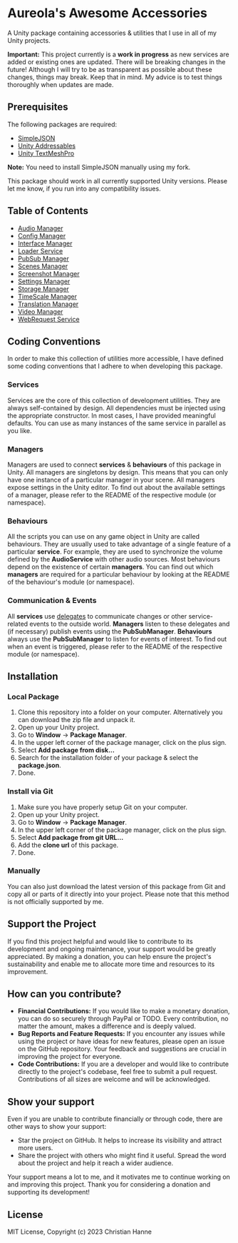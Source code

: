 # Aureola's Awesome Accessories

A Unity package containing accessories &amp; utilities that I use in all of my Unity projects.

**Important:** This project currently is a **work in progress** as new services are added or existing ones are updated. There will be breaking changes in the future! Although I will try to be as transparent as possible about these changes, things may break. Keep that in mind. My advice is to test things thoroughly when updates are made.

## Prerequisites

The following packages are required:

- [SimpleJSON](https://github.com/christianhanne/SimpleJSON)
- [Unity Addressables](https://docs.unity3d.com/Manual/com.unity.addressables.html)
- [Unity TextMeshPro](https://docs.unity3d.com/Manual/com.unity.textmeshpro.html)

**Note:** You need to install SimpleJSON manually using my fork.

This package should work in all currently supported Unity versions. Please let me know, if you run into any compatibility issues.

## Table of Contents

- [Audio Manager](/Runtime/Audio/)
- [Config Manager](/Runtime/Config/)
- [Interface Manager](/Runtime/Interface/)
- [Loader Service](/Runtime/Loader/)
- [PubSub Manager](/Runtime/PubSub/)
- [Scenes Manager](/Runtime/Scenes/)
- [Screenshot Manager](/Runtime/Screenshot/)
- [Settings Manager](/Runtime/Settings/)
- [Storage Manager](/Runtime/Storage/)
- [TimeScale Manager](/Runtime/TimeScale/)
- [Translation Manager](/Runtime/Translation/)
- [Video Manager](/Runtime/Video/)
- [WebRequest Service](/Runtime/WebRequest/)

## Coding Conventions

In order to make this collection of utilities more accessible, I have defined some coding conventions that I adhere to when developing this package.

### Services

Services are the core of this collection of development utilities. They are always self-contained by design. All dependencies must be injected using the appropriate constructor. In most cases, I have provided meaningful defaults. You can use as many instances of the same service in parallel as you like.

### Managers

Managers are used to connect **services** & **behaviours** of this package in Unity. All managers are singletons by design. This means that you can only have one instance of a particular manager in your scene. All managers expose settings in the Unity editor. To find out about the available settings of a manager, please refer to the README of the respective module (or namespace).

### Behaviours

All the scripts you can use on any game object in Unity are called behaviours. They are usually used to take advantage of a single feature of a particular **service**. For example, they are used to synchronize the volume defined by the **AudioService** with other audio sources. Most behaviours depend on the existence of certain **managers**. You can find out which **managers** are required for a particular behaviour by looking at the README of the behaviour's module (or namespace).

### Communication & Events

All **services** use [delegates](https://learn.microsoft.com/en-us/dotnet/csharp/programming-guide/delegates/using-delegates) to communicate changes or other service-related events to the outside world. **Managers** listen to these delegates and (if necessary) publish events using the **PubSubManager**. **Behaviours** always use the **PubSubManager** to listen for events of interest. To find out when an event is triggered, please refer to the README of the respective module (or namespace).

## Installation

### Local Package

1. Clone this repository into a folder on your computer. Alternatively you can download the zip file and unpack it.
2. Open up your Unity project.
3. Go to **Window** -> **Package Manager**.
4. In the upper left corner of the package manager, click on the plus sign.
5. Select **Add package from disk...**
6. Search for the installation folder of your package & select the **package.json**.
7. Done.

### Install via Git

1. Make sure you have properly setup Git on your computer.
2. Open up your Unity project.
3. Go to **Window** -> **Package Manager**.
4. In the upper left corner of the package manager, click on the plus sign.
5. Select **Add package from git URL...**
6. Add the **clone url** of this package.
7. Done.

### Manually

You can also just download the latest version of this package from Git and copy all or parts of it directly into your project. Please note that this method is not officially supported by me.

## Support the Project

If you find this project helpful and would like to contribute to its development and ongoing maintenance, your support would be greatly appreciated. By making a donation, you can help ensure the project's sustainability and enable me to allocate more time and resources to its improvement.

## How can you contribute?

- **Financial Contributions:** If you would like to make a monetary donation, you can do so securely through PayPal or TODO. Every contribution, no matter the amount, makes a difference and is deeply valued.
- **Bug Reports and Feature Requests:** If you encounter any issues while using the project or have ideas for new features, please open an issue on the GitHub repository. Your feedback and suggestions are crucial in improving the project for everyone.
- **Code Contributions:** If you are a developer and would like to contribute directly to the project's codebase, feel free to submit a pull request. Contributions of all sizes are welcome and will be acknowledged.

## Show your support

Even if you are unable to contribute financially or through code, there are other ways to show your support:

- Star the project on GitHub. It helps to increase its visibility and attract more users.
- Share the project with others who might find it useful. Spread the word about the project and help it reach a wider audience.

Your support means a lot to me, and it motivates me to continue working on and improving this project. Thank you for considering a donation and supporting its development!

## License

MIT License, Copyright (c) 2023 Christian Hanne
